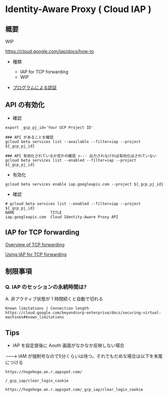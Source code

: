 # Identity-Aware Proxy ( Cloud IAP )

## 概要

WIP

https://cloud.google.com/iap/docs/how-to


+ 種類
  + IAP for TCP forwarding
  + WIP

+ [プログラムによる認証](https://cloud.google.com/iap/docs/authentication-howto?hl=ja)


## API の有効化

+ 確認

```
export _gcp_pj_id='Your GCP Project ID'

### API があることを確認
gcloud beta services list --available --filter=iap --project ${_gcp_pj_id}

### API 有効化されているか否かの確認 <--- 出力されなければ有効化はされていない
gcloud beta services list --enabled --filter=iap --project ${_gcp_pj_id}
```

+ 有効化

```
gcloud beta services enable iap.googleapis.com --project ${_gcp_pj_id}
```

+ 確認

```
# gcloud beta services list --enabled --filter=iap --project ${_gcp_pj_id}
NAME                TITLE
iap.googleapis.com  Cloud Identity-Aware Proxy API
```

## IAP for TCP forwarding

[Overview of TCP forwarding](https://cloud.google.com/iap/docs/tcp-forwarding-overview)

[Using IAP for TCP forwarding](https://cloud.google.com/iap/docs/using-tcp-forwarding)


## 制限事項

### Q. IAP のセッションの永続時間は?

A. 非アクティブ状態が 1 時間続くと自動で切れる

```
Known limitations | Connection length
https://cloud.google.com/beyondcorp-enterprise/docs/securing-virtual-machines#known_limitations
```

## Tips


+ IAP を設定直後に Aouth 画面がなかなか反映しない場合 

---> IAM が強制号なので5分くらいは待つ。それでもだめな場合は以下を末尾につける

```
https://hogehoge.an.r.appspot.com/
```

```
/_gcp_iap/clear_login_cookie
```

```
https://hogehoge.an.r.appspot.com/_gcp_iap/clear_login_cookie
```

